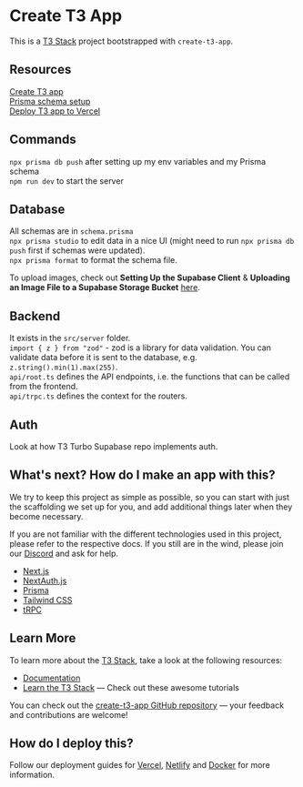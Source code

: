 
# Create T3 App

This is a [T3 Stack](https://create.t3.gg/) project bootstrapped with `create-t3-app`.

## Resources

[Create T3 app](https://create.t3.gg/)  
[Prisma schema setup](https://www.prisma.io/docs/guides/database/supabase)  
[Deploy T3 app to Vercel](https://create.t3.gg/en/deployment/vercel)  

## Commands

`npx prisma db push` after setting up my env variables and my Prisma schema  
`npm run dev` to start the server 

## Database

All schemas are in `schema.prisma`  
`npx prisma studio` to edit data in a nice UI (might need to run `npx prisma db push` first if schemas were updated).  
`npx prisma format` to format the schema file.  

To upload images, check out **Setting Up the Supabase Client** & **Uploading an Image File to a Supabase Storage Bucket** [here](https://www.makeuseof.com/next-js-upload-images-supabase-storage-bucket/).

## Backend

It exists in the `src/server` folder.  
`import { z } from "zod"` - zod is a library for data validation. You can validate data before it is sent to the database, e.g. `z.string().min(1).max(255)`.  
`api/root.ts` defines the API endpoints, i.e. the functions that can be called from the frontend.  
`api/trpc.ts` defines the context for the routers.  

## Auth 

Look at how T3 Turbo Supabase repo implements auth.

## What's next? How do I make an app with this?

We try to keep this project as simple as possible, so you can start with just the scaffolding we set up for you, and add additional things later when they become necessary.

If you are not familiar with the different technologies used in this project, please refer to the respective docs. If you still are in the wind, please join our [Discord](https://t3.gg/discord) and ask for help.

- [Next.js](https://nextjs.org)
- [NextAuth.js](https://next-auth.js.org)
- [Prisma](https://prisma.io)
- [Tailwind CSS](https://tailwindcss.com)
- [tRPC](https://trpc.io)

## Learn More

To learn more about the [T3 Stack](https://create.t3.gg/), take a look at the following resources:

- [Documentation](https://create.t3.gg/)
- [Learn the T3 Stack](https://create.t3.gg/en/faq#what-learning-resources-are-currently-available) — Check out these awesome tutorials

You can check out the [create-t3-app GitHub repository](https://github.com/t3-oss/create-t3-app) — your feedback and contributions are welcome!

## How do I deploy this?

Follow our deployment guides for [Vercel](https://create.t3.gg/en/deployment/vercel), [Netlify](https://create.t3.gg/en/deployment/netlify) and [Docker](https://create.t3.gg/en/deployment/docker) for more information.
